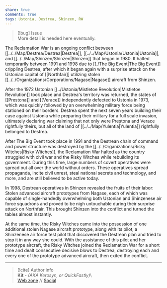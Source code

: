 ```yaml
---  
share: true  
comments: true  
tags: Ustonia, Destrea, Shinzen, RW  
---  
```

> [!bug] Issue  
> More detail is needed here eventually.  
  
The Reclamation War is an ongoing conflict between [[../../Map/Destrea/Destrea|Destrea]], [[../../Map/Ustonia/Ustonia|Ustonia]], and [[../../Map/Shinzen/Shinzen|Shinzen]] that began in 1980. It halted temporarily between 1991 and 1998 due to [[./The Big Event|The Big Event]] crippling Destrea, after which it began again with a surprise attack on the Ustonian capital of [[Northfair]] utilizing stolen [[../../Organizations/Corporations/Nagase|Nagase]] aircraft from Shinzen.  
  
After the 1972 Ustonian [[../Ustonia/Mistletoe Revolution|Mistletoe Revolution]] took place and Destrea's territory was returned, the states of [[Prestona]] and [[Verace]] independently defected to Ustonia in 1973, which was quickly followed by an overwhelming military force being stationed on their borders. Destrea spent the next seven years building their case against Ustonia while preparing their military for a full scale invasion, ultimately declaring war claiming that not only were Prestona and Verace rightfully theirs, but all of the land of [[../../Map/Yulentia|Yulentia]] rightfully belonged to Destrea.  
  
After The Big Event took place in 1991 and the Destrean chain of command and power structure was destroyed by the [[../../Organizations/Risky Witches|Risky Witches]], the Reclamation War halted as the country struggled with civil war and the Risky Witches while rebuilding its government. During this time, large numbers of covert operatives were spread out all over the world without orders. These operatives spread propaganda, incite civil unrest, steal national secrets and technology, and more, and are still believed to be active today.  
  
In 1998, Destrean operatives in Shinzen revealed the fruits of their labor: Stolen advanced aircraft prototypes from Nagase, each of which was capable of single-handedly overwhelming both Ustonian and Shinzenese air force squadrons and proved to be nigh untouchable during their surprise attack on Northfair. This brought Shinzen into the conflict and turned the tables almost instantly.  
  
At the same time, the Risky Witches came into the possession of one additional stolen Nagase aircraft prototype, along with its pilot, a Shinzenese air force test pilot that discovered the Destrean plan and tried to stop it in any way she could. With the assistance of this pilot and her prototype aircraft, the Risky Witches joined the Reclamation War for a short time and dealt consecutive decisive blows to Destrea, destroying each and every one of the prototype advanced aircraft, then exited the conflict.  
  
-----  
> [!cite] Author info  
> **Kit** - *(AKA Kerosyn, or QuickFastly)*\  
> [Web zone](https://kerosyn.link) // [Social](https://m.tripulse.link/@kit)